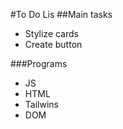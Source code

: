 #To Do Lis
##Main tasks
- Stylize cards
- Create button

###Programs
- JS
- HTML
- Tailwins
- DOM

[watch DEMO]:https://egorryndevich.github.io/To-do-list/

